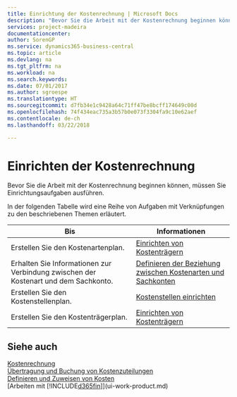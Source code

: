 ```yaml
---
title: Einrichtung der Kostenrechnung | Microsoft Docs
description: "Bevor Sie die Arbeit mit der Kostenrechnung beginnen können, müssen Sie Einrichtungsaufgaben ausführen."
services: project-madeira
documentationcenter: 
author: SorenGP
ms.service: dynamics365-business-central
ms.topic: article
ms.devlang: na
ms.tgt_pltfrm: na
ms.workload: na
ms.search.keywords: 
ms.date: 07/01/2017
ms.author: sgroespe
ms.translationtype: HT
ms.sourcegitcommit: d7fb34e1c9428a64c71ff47be8bcff174649c00d
ms.openlocfilehash: 74f434eac735a3b57b0e073f3304fa9c10e62aef
ms.contentlocale: de-ch
ms.lasthandoff: 03/22/2018

---
```

# <a name="setting-up-cost-accounting"></a>Einrichten der Kostenrechnung
Bevor Sie die Arbeit mit der Kostenrechnung beginnen können, müssen Sie Einrichtungsaufgaben ausführen.  

 In der folgenden Tabelle wird eine Reihe von Aufgaben mit Verknüpfungen zu den beschriebenen Themen erläutert.

|Bis|Informationen|  
|--------|---------|  
|Erstellen Sie den Kostenartenplan.|[Einrichten von Kostenträgern](finance-how-to-set-up-cost-types.md)|  
|Erhalten Sie Informationen zur Verbindung zwischen der Kostenart und dem Sachkonto.|[Definieren der Beziehung zwischen Kostenarten und Sachkonten](finance-defining-the-relationship-between-cost-types-and-general-ledger-accounts.md)|  
|Erstellen Sie den Kostenstellenplan.|[Kostenstellen einrichten](finance-how-to-set-up-cost-centers.md)|  
|Erstellen Sie den Kostenträgerplan.|[Einrichten von Kostenträgern](finance-how-to-set-up-cost-objects.md)|  

## <a name="see-also"></a>Siehe auch  
[Kostenrechnung](finance-manage-cost-accounting.md)  
[Übertragung und Buchung von Kostenzuteilungen](finance-transfer-and-post-cost-entries.md)   
[Definieren und Zuweisen von Kosten](finance-define-and-allocate-costs.md)  
[Arbeiten mit [!INCLUDE[d365fin](includes/d365fin_md.md)]](ui-work-product.md)

